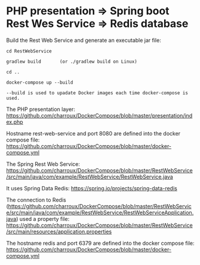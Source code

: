 # PHP presentation => Spring boot Rest Wes Service => Redis database

Build the Rest Web Service and generate an executable jar file:

```
cd RestWebService

gradlew build       (or ./gradlew build on Linux)

cd ..

docker-compose up --build

--build is used to upadate Docker images each time docker-compose is used.
```

The PHP presentation layer: https://github.com/charroux/DockerCompose/blob/master/presentation/index.php

Hostname rest-web-service and port 8080 are defined into the docker compose file: https://github.com/charroux/DockerCompose/blob/master/docker-compose.yml

The Spring Rest Web Service: https://github.com/charroux/DockerCompose/blob/master/RestWebService/src/main/java/com/example/RestWebService/RestWebService.java

It uses Spring Data Redis: https://spring.io/projects/spring-data-redis

The connection to Redis (https://github.com/charroux/DockerCompose/blob/master/RestWebService/src/main/java/com/example/RestWebService/RestWebServiceApplication.java) 
used a property file: https://github.com/charroux/DockerCompose/blob/master/RestWebService/src/main/resources/application.properties

The hostname redis and port 6379 are defined into the docker compose file: https://github.com/charroux/DockerCompose/blob/master/docker-compose.yml


